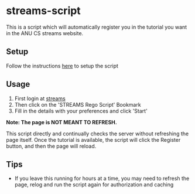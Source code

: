 # streams-script
This is a script which will automatically register you in the tutorial you want in the ANU CS streams website.

## Setup

Follow the instructions [here](https://justiau.github.io/streams-script-react/) to setup the script

## Usage
1. First login at [streams](https://cs.anu.edu.au/streams/index.php)
2. Then click on the 'STREAMS Rego Script' Bookmark
3. Fill in the details with your preferences and click 'Start'

 __Note: The page is NOT MEANT TO REFRESH.__ 

This script directly and continually checks the server without refreshing the page itself. Once the tutorial is available, the script will click the Register button, and then the page will reload.

## Tips
- If you leave this running for hours at a time, you may need to refresh the page, relog and run the script again for authorization and caching